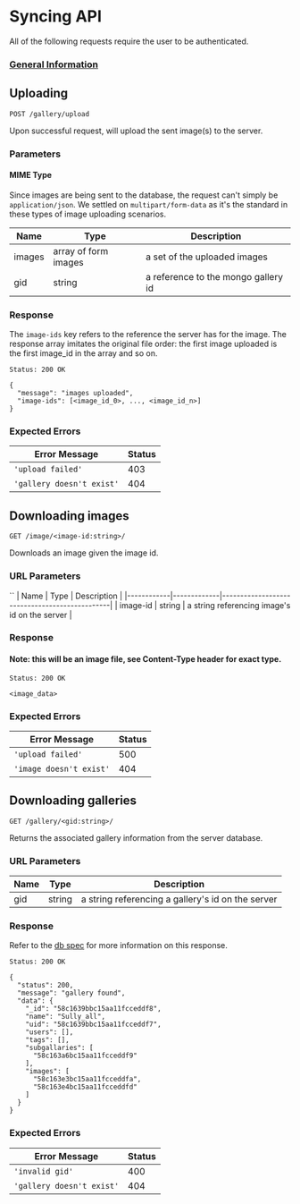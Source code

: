 # Syncing API

All of the following requests require the user to be authenticated.

### [General Information](./README.md)

## Uploading

`POST /gallery/upload`

Upon successful request, will upload the sent image(s) to the server.

### Parameters

#### MIME Type

Since images are being sent to the database, the request can't simply be
`application/json`. We settled on `multipart/form-data` as it's the standard
in these types of image uploading scenarios.

| Name       | Type                 | Description                         |
|------------|----------------------|-------------------------------------|
| images     | array of form images | a set of the uploaded images        |
| gid        | string               | a reference to the mongo gallery id |

### Response

The `image-ids` key refers to the reference the server has for the image. The
response array imitates the original file order: the first image uploaded is
the first image_id in the array and so on.

`Status: 200 OK`
```
{
  "message": "images uploaded",
  "image-ids": [<image_id_0>, ..., <image_id_n>]
}
```

### Expected Errors

| Error Message             | Status |
|---------------------------|--------|
| `'upload failed'`         |   403  |
| `'gallery doesn't exist'` |   404  |

## Downloading images

`GET /image/<image-id:string>/`

Downloads an image given the image id.

### URL Parameters
``
| Name       | Type        | Description                                   |
|------------|-------------|-----------------------------------------------|
| image-id   | string      | a string referencing image's id on the server |

### Response

#### Note: this will be an image file, see Content-Type header for exact type.

`Status: 200 OK`
```
<image_data>
```

### Expected Errors

| Error Message             | Status |
|---------------------------|--------|
| `'upload failed'`         |   500  |
| `'image doesn't exist'`   |   404  |

## Downloading galleries

`GET /gallery/<gid:string>/`

Returns the associated gallery information from the server database.

### URL Parameters

| Name       | Type      | Description                                       |
|------------|-----------|---------------------------------------------------|
| gid        | string    | a string referencing a gallery's id on the server |

### Response

Refer to the [db spec](../galleries.md) for more information on this response.

`Status: 200 OK`
```
{
  "status": 200,
  "message": "gallery found",
  "data": {
    "_id": "58c1639bbc15aa11fcceddf8",
    "name": "Sully_all",
    "uid": "58c1639bbc15aa11fcceddf7",
    "users": [],
    "tags": [],
    "subgallaries": [
      "58c163a6bc15aa11fcceddf9"
    ],
    "images": [
      "58c163e3bc15aa11fcceddfa",
      "58c163e4bc15aa11fcceddfd"
    ]
  }
}
```

### Expected Errors

| Error Message             | Status |
|---------------------------|--------|
| `'invalid gid'`           |   400  |
| `'gallery doesn't exist'` |   404  |
